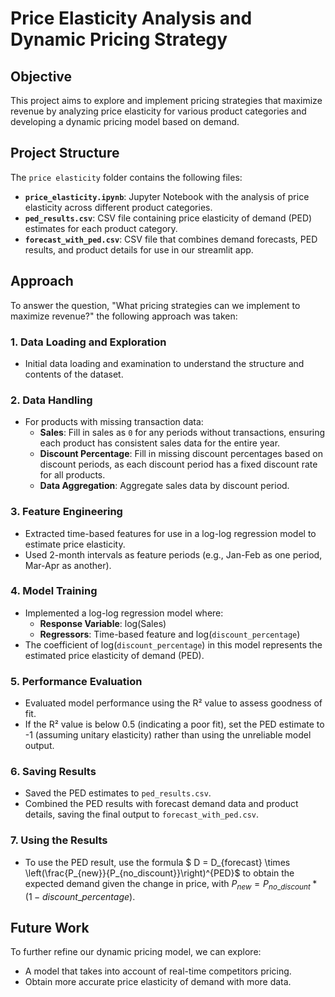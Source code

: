 # Price Elasticity Analysis and Dynamic Pricing Strategy

## Objective
This project aims to explore and implement pricing strategies that maximize revenue by analyzing price elasticity for various product categories and developing a dynamic pricing model based on demand.

## Project Structure
The `price elasticity` folder contains the following files:

- **`price_elasticity.ipynb`**: Jupyter Notebook with the analysis of price elasticity across different product categories.
- **`ped_results.csv`**: CSV file containing price elasticity of demand (PED) estimates for each product category.
- **`forecast_with_ped.csv`**: CSV file that combines demand forecasts, PED results, and product details for use in our streamlit app.

## Approach
To answer the question, "What pricing strategies can we implement to maximize revenue?" the following approach was taken:

### 1. Data Loading and Exploration
   - Initial data loading and examination to understand the structure and contents of the dataset.

### 2. Data Handling
   - For products with missing transaction data:
     - **Sales**: Fill in sales as `0` for any periods without transactions, ensuring each product has consistent sales data for the entire year.
     - **Discount Percentage**: Fill in missing discount percentages based on discount periods, as each discount period has a fixed discount rate for all products.
     - **Data Aggregation**: Aggregate sales data by discount period.

### 3. Feature Engineering
   - Extracted time-based features for use in a log-log regression model to estimate price elasticity.
   - Used 2-month intervals as feature periods (e.g., Jan-Feb as one period, Mar-Apr as another).

### 4. Model Training
   - Implemented a log-log regression model where:
     - **Response Variable**: log(Sales)
     - **Regressors**: Time-based feature and log(`discount_percentage`)
   - The coefficient of log(`discount_percentage`) in this model represents the estimated price elasticity of demand (PED).

### 5. Performance Evaluation
   - Evaluated model performance using the R² value to assess goodness of fit.
   - If the R² value is below 0.5 (indicating a poor fit), set the PED estimate to -1 (assuming unitary elasticity) rather than using the unreliable model output.

### 6. Saving Results
   - Saved the PED estimates to `ped_results.csv`.
   - Combined the PED results with forecast demand data and product details, saving the final output to `forecast_with_ped.csv`.

### 7. Using the Results
- To use the PED result, use the formula $
D = D_{forecast} \times \left(\frac{P_{new}}{P_{no\_discount}}\right)^{PED}$ to obtain the expected demand given the change in price, with $P_{new} = P_{no\_discount} * (1 - discount\_percentage)$. 

## Future Work
To further refine our dynamic pricing model, we can explore:
- A model that takes into account of real-time competitors pricing. 
- Obtain more accurate price elasticity of demand with more data. 
